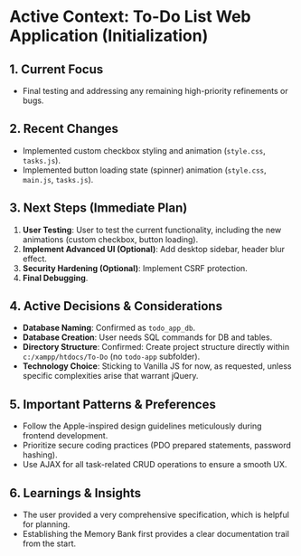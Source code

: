 # Active Context: To-Do List Web Application (Initialization)

## 1. Current Focus
- Final testing and addressing any remaining high-priority refinements or bugs.

## 2. Recent Changes
- Implemented custom checkbox styling and animation (`style.css`, `tasks.js`).
- Implemented button loading state (spinner) animation (`style.css`, `main.js`, `tasks.js`).

## 3. Next Steps (Immediate Plan)
1.  **User Testing**: User to test the current functionality, including the new animations (custom checkbox, button loading).
2.  **Implement Advanced UI (Optional)**: Add desktop sidebar, header blur effect.
3.  **Security Hardening (Optional)**: Implement CSRF protection.
4.  **Final Debugging**.

## 4. Active Decisions & Considerations
- **Database Naming**: Confirmed as `todo_app_db`.
- **Database Creation**: User needs SQL commands for DB and tables.
- **Directory Structure**: Confirmed: Create project structure directly within `c:/xampp/htdocs/To-Do` (no `todo-app` subfolder).
- **Technology Choice**: Sticking to Vanilla JS for now, as requested, unless specific complexities arise that warrant jQuery.

## 5. Important Patterns & Preferences
- Follow the Apple-inspired design guidelines meticulously during frontend development.
- Prioritize secure coding practices (PDO prepared statements, password hashing).
- Use AJAX for all task-related CRUD operations to ensure a smooth UX.

## 6. Learnings & Insights
- The user provided a very comprehensive specification, which is helpful for planning.
- Establishing the Memory Bank first provides a clear documentation trail from the start.

